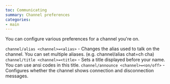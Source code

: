 ```yaml
---
toc: Communicating
summary: Channel preferences
categories:
- main
---
```

You can configure various preferences for a channel you're on.

`channel/alias <channel>=<alias>` - Changes the alias used to talk on the channel.
        You can set multiple aliases.  (e.g. channel/alias chat=ch cha)
`channel/title <channel>=<title>` - Sets a title displayed before your name.
        You can use ansi codes in this title.
`channel/announce <channel>=<on/off>` - Configures whether the channel shows
        connection and disconnection messages.

